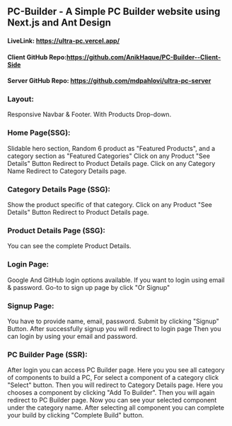 ## PC-Builder - A Simple PC Builder website using Next.js and Ant Design

#### LiveLink: https://ultra-pc.vercel.app/

#### Client GitHub Repo:https://github.com/AnikHaque/PC-Builder--Client-Side

#### Server GitHub Repo: https://github.com/mdpahlovi/ultra-pc-server

### Layout:

Responsive Navbar & Footer. With Products Drop-down.

### Home Page(SSG):

Slidable hero section, Random 6 product as "Featured Products", and a category section as "Featured Categories"
Click on any Product "See Details" Button Redirect to Product Details page.
Click on any Category Name Redirect to Category Details page.

### Category Details Page (SSG):

Show the product specific of that category.
Click on any Product "See Details" Button Redirect to Product Details page.

### Product Details Page (SSG):

You can see the complete Product Details.

### Login Page:

Google And GitHub login options available. If you want to login using email & password. Go-to to sign up page by click "Or Signup"

### Signup Page:

You have to provide name, email, password. Submit by clicking "Signup" Button. After successfully signup you will redirect to login page
Then you can login by using your email and password.

### PC Builder Page (SSR):

After login you can access PC Builder page. Here you you see all category of components to build a PC, For select a component of a category click "Select" button. Then you will redirect to Category Details page. Here you chooses a component by clicking "Add To Builder". Then you will again redirect to PC Builder page. Now you can see your selected component under the category name. After selecting all component you can complete your build by clicking "Complete Build" button.
